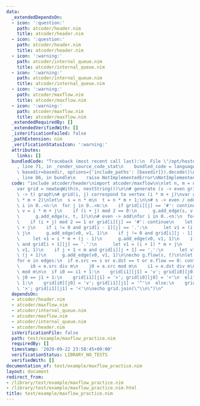 ```yaml
---
data:
  _extendedDependsOn:
  - icon: ':question:'
    path: atcoder/header.nim
    title: atcoder/header.nim
  - icon: ':question:'
    path: atcoder/header.nim
    title: atcoder/header.nim
  - icon: ':warning:'
    path: atcoder/internal_queue.nim
    title: atcoder/internal_queue.nim
  - icon: ':warning:'
    path: atcoder/internal_queue.nim
    title: atcoder/internal_queue.nim
  - icon: ':warning:'
    path: atcoder/maxflow.nim
    title: atcoder/maxflow.nim
  - icon: ':warning:'
    path: atcoder/maxflow.nim
    title: atcoder/maxflow.nim
  _extendedRequiredBy: []
  _extendedVerifiedWith: []
  _isVerificationFailed: false
  _pathExtension: nim
  _verificationStatusIcon: ':warning:'
  attributes:
    links: []
  bundledCode: "Traceback (most recent call last):\n  File \"/opt/hostedtoolcache/Python/3.9.6/x64/lib/python3.9/site-packages/onlinejudge_verify/documentation/build.py\"\
    , line 71, in _render_source_code_stat\n    bundled_code = language.bundle(stat.path,\
    \ basedir=basedir, options={'include_paths': [basedir]}).decode()\n  File \"/opt/hostedtoolcache/Python/3.9.6/x64/lib/python3.9/site-packages/onlinejudge_verify/languages/nim.py\"\
    , line 86, in bundle\n    raise NotImplementedError\nNotImplementedError\n"
  code: "include atcoder/header\nimport atcoder/maxflow\n\nlet n, m = nextInt()\n\
    var grid = newSeqWith(n, nextString())\n\n# generate (s -> even grid -> odd grid\
    \ -> t) graph\n# grid(i, j) correspond to vertex (i * m + j)\nvar g = initMFGraph[int](n\
    \ * m + 2)\nlet\n  s = n * m\n  t = n * m + 1;\n\n# s -> even / odd -> t\nfor\
    \ i in 0..<n:\n  for j in 0..<m:\n    if grid[i][j] == '#': continue\n    let\
    \ v = i * m + j\n    if (i + j) mod 2 == 0:\n      g.add_edge(s, v, 1)\n    else:\n\
    \      g.add_edge(v, t, 1)\n\n# even -> odd\nfor i in 0..<n:\n  for j in 0..<m:\n\
    \    if (i + j) mod 2 == 1 or grid[i][j] == '#': continue\n    let v0 = i * m\
    \ + j\n    if i != 0 and grid[i - 1][j] == '.':\n      let v1 = (i - 1) * m +\
    \ j\n      g.add_edge(v0, v1, 1)\n    if j != 0 and grid[i][j - 1] == '.':\n \
    \     let v1 = i * m + (j - 1)\n      g.add_edge(v0, v1, 1)\n    if i + 1 < n\
    \ and grid[i + 1][j] == '.':\n      let v1 = (i + 1) * m + j\n      g.add_edge(v0,\
    \ v1, 1)\n    if j + 1 < m and grid[i][j + 1] == '.':\n      let v1 = i * m +\
    \ (j + 1)\n      g.add_edge(v0, v1, 1)\n\necho g.flow(s, t)\n\nlet edges = g.edges()\n\
    for e in edges:\n  if e.src == s or e.dst == t or e.flow == 0: continue\n  let\n\
    \    i0 = e.src div m\n    j0 = e.src mod m\n    i1 = e.dst div m\n    j1 = e.dst\
    \ mod m\n\n  if i0 == i1 + 1:\n    grid[i1][j1] = 'v'; grid[i0][j0] = '^'\n  elif\
    \ j0 == j1 + 1:\n    grid[i1][j1] = '>'; grid[i0][j0] = '<'\n  elif i0 == i1 -\
    \ 1:\n    grid[i0][j0] = 'v'; grid[i1][j1] = '^'\n  else:\n    grid[i0][j0] =\
    \ '>'; grid[i1][j1] = '<'\n\necho grid.join(\"\\n\")\n"
  dependsOn:
  - atcoder/header.nim
  - atcoder/maxflow.nim
  - atcoder/internal_queue.nim
  - atcoder/maxflow.nim
  - atcoder/internal_queue.nim
  - atcoder/header.nim
  isVerificationFile: false
  path: test/example/maxflow_practice.nim
  requiredBy: []
  timestamp: '2020-09-22 23:58:45+09:00'
  verificationStatus: LIBRARY_NO_TESTS
  verifiedWith: []
documentation_of: test/example/maxflow_practice.nim
layout: document
redirect_from:
- /library/test/example/maxflow_practice.nim
- /library/test/example/maxflow_practice.nim.html
title: test/example/maxflow_practice.nim
---
```

